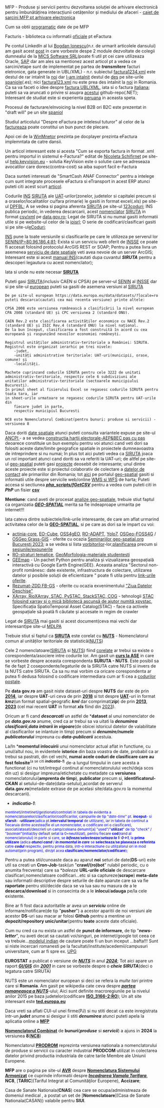 MFP - Produse și servicii pentru dezvoltarea soluției de arhivare electronică pentru îmbunătățirea interacțiunii cetățenilor și mediului de afaceri - [caiet de sarcini MFP pt arhivare electronica](https://mfinante.gov.ro/documents/35673/5542684/csac676660_12012022.pdf)

Cum sa obtii [programatic](https://rstforums.com/forum/topic/94371-cum-s%C4%83-ob%C8%9Bii-programatic-date-de-pe-mfinante/) date de pe MFP

Facturis - biblioteca cu informatii [oficiale](https://facturis-online.ro/e-factura/biblioteca-cu-informatii-oficiale-despre-formatul-xml-pentru-e-factura.html) pt eFactura

Pe contul LinkedIn al lui [Bogdan Ionescu](https://www.google.com/search?sca_esv=600253289&rlz=1C1JJTC_enRO1087RO1087&sxsrf=ACQVn09Ri6SbJeUDbhufpGF64syYGF8FTA:1705858760352&q=factura1234.xml&tbm=isch&source=lnms&sa=X&ved=2ahUKEwiQ-8mLg--DAxVWSfEDHcFuApkQ0pQJegQIDhAB&biw=1850&bih=875&dpr=1#imgrc=g7GxgzHF8CPy1M)(n.r. de urmarit articolele dansului) am gasit acest [post](https://www.linkedin.com/posts/bogdan-ionescu-657a785b_einvoice-efactura-anaf-activity-7126192250811789313-mjKp/?originalSubdomain=ro) in care vorbeste despe 2 module dezvoltate de colegii dumnealui de la  [MICS Software SRL](https://www.mics.ro/mcs/software)(poate fi util pt cei care utilizeaza Oracle, [SAP](https://e-factura-sap.ro/) dar am ales sa mentionez acest articol pt a vedea ce sarcini/etape sunt de implementat pe partea de ***transmitere*** facturi eletronice, gata generate in UBL/XML) - n.r. subiectul [factura1234.xml](https://www.agenciatributaria.es/static_files/AEAT/Contenidos_Comunes/La_Agencia_Tributaria/Modelos_y_formularios/Suministro_inmediato_informacion/FicherosSuministros/V_1_1/SII_Descripcion_ServicioWeb_v1.1.pdf) este destul de rar intalnit la [noi](https://www.fiscalitatea.ro/e-factura-2024-ghid-complet-23143/) dar [l-am intalnit](https://ecosio.com/en/blog/e-invoices-in-spain-facturae-and-faceb2b/) destul de [des](https://www.hispamer.es/factura-electronica-en-formato-ubl/16918) pe site-urile [spaniole](https://learn.microsoft.com/es-es/dynamics365/fin-ops-core/dev-itpro/analytics/er-quick-start3-customize-report)(.es); nici [factura123.xml](https://www.tdec.ro/ghid#4) nu este prea des intalnit la [noi](https://docplayer.ro/139202398-Metode-api-integrare-fgo-v-2-8-cuprins-istoric-versiuni-2-introducere-2-apelare-4-nomenclatoare-4-factura-4-emitere-4-print-6-s.html) in Romania. Ca sa va faceti o idee despre [factura UBL/XML](https://fliphtml5.com/mnzz/lxmw/basic/51-100), iata si o factura [italiana](https://tecnologiaacien.blogspot.com/2014/10/como-hacer-una-factura-electronica-iii.html); puteti sa va aruncati o privire si asupra [acestui](https://github.com/thejhorse/SUNAT-UBL-2.1-XML-Firmador/releases) github-repo(.NET);
Interesant de studiat este si experienta [peruana](https://www.contadoresyempresas.com.pe/principales-aspectos-de-la-xml-en-la-facturacion-electronica/) in aceasta speta.

Procesul de facturare/eInvoicing la nivel B2B ori B2C este prezentat in "draft will" pe un site [spaniol](https://www.invopop.com/blog/spain-draft-royal-decree-b2b-e-invoicing)

Studiul articolului "Despre eFactura pe intelesul tuturor" al celor de la [factureaza](https://blog.factureaza.ro/e-factura-este/) poate constitui un bun punct de plecare.

Apoi cei de la [WinMnetor](https://github.com/thejhorse/SUNAT-UBL-2.1-XML-Firmador/releases) prezinta pe docplayer prezinta eFactura implemntata de catre dansii.

Un articol interesant este si acesta "Cum se exporta factura in format .xml pentru importul in sistemul e-Factura?" editat de [Nicoleta Schifirnet](http://help.keyvision.eu/en/articles/6349012-cum-se-exporta-factura-in-format-xml-pentru-importul-in-sistemul-e-factura) pe site-ul [help.keyvision.eu](http://help.keyvision.eu) - solutia KeyVision este o solutie care se adreseaza avocatilor care doresc(contra-cost) sa aiba suport facil e-Factura

Daca sunteti interesati de "SmartCash ANAF Connector" pentru a intelege cum sunt integrate procesele eFactura si eTransport in acest ERP atunci puteti citi acest scurt [articol](https://www.magister.ro/implementarea-efactura-si-etransport-din-smartcash-rms-schimba-regulile-jocului-pentru-comercianti/).

Codurile [INS](https://insse.ro/cms/files/siruta/Metodologie.doc) [SIRUTA](https://siruta.nxm.ro/) ale [UAT](https://ro.wikipedia.org/wiki/SIRUTA)-urilor(zonelor, judetelor si capitalei precum si a oraselor/localitatilor cu/fara primarie) le gasiti in format excel(.xls) pe site-ul [DPFBL](http://www.dpfbl.mdrap.ro/cod_siruta_uat-uri.html); A se vedea si pagina aferenta [SIRUTA](https://insse.ro/cms/files/legislatie/Initiative%20legislative/2022/PSNA_2022_13.12.2021.pdf) pe site-ul [123coduri](https://www.123coduri.ro/cauta-in-baza-de-date-coduri-siruta.php?vcodg1=7); INS publica periodic, in vederea descarcarii,  acest [nomenclator](https://data.gov.ro/dataset/siruta-an-2023/resource/a43597c1-6af9-4ca9-adb7-0b5c7873d8fa) [SIRUTA](https://data.gov.ro/dataset/siruta-an-2023) in format [csv/xml](https://data.gov.ro/dataset/siruta-an-2023) pe [data.gov.ro](https://data.gov.ro/organization/institutul-national-de-statistica); Legat de SIRUTA si nu numai gasiti informatii utile si pe website-ul celor de la [ioisrl](https://ioisrl.ro/);
O serie de codificari/clasificari gasiti si pe site-ul[eCoduri](https://www.ecoduri.com/coduri-siruta.php);

[INS](https://data.gov.ro/dataset/siruta/resource/ed3f9ec6-8c12-4ba6-8688-74cadc69f14b) pune la toate versiunile si clasificarile pe care le utilizeza pe serverul lor [SENIN/IP=80.96.186.4:81](http://80.96.186.4:81/senin/classifications.htm?selectedClassification=&action=&classificationName=SIRUTA); Exista si un serviciu web oferit de [INSSE](https://webgis.insse.ro/servicii/rest/services/Operational/Localitati/MapServer/0) ce poate fi accesat folosind protocolul ArcGIS REST or SOAP;
Pentru a putea livra un asemenea [serviciu de date spatiale](https://lege5.ro/gratuit/geztmojwg4zdc/normele-tehnice-pentru-realizarea-seturilor-de-date-spatiale-aferente-planurilor-de-amenajare-a-teritoriului-judetean-din-15052023) veti avea nevoie de un server ArcGIS; Interesant este si acest [manual INS](https://insse.ro/cms/files/site_podca/actualizari/manual_preview%208.pdf)(cautati dupa cuvantul ***SIRUTA*** pentru a descoperi legautura cu acest nomenclator); 

Iata si unde nu este necesar [**SIRUTA**](https://smartcash.community/cum-sa-ma-pregatesc-pentru-e-factura-si-e-transport/)

Puteti gasi [SIRUTA](http://80.96.186.4:81/senin/classifications.htm?selectedClassification=&action=&classificationName=SIRUTA)(inclusiv CAEN si CPSA) pe server-ul [SENIN](http://80.96.186.4:81/senin/classifications.htm?selectedClassification=CPSA2008&action=structure) al [INSSE](https://bucuresti.insse.ro/produse-si-servicii/nomenclatoare-statistice/) dar si pe site-ul [european](https://data.europa.eu/data/datasets/?locale=ro) puteti sa gasiti de asemena versiuni al [SIRUTA](https://data.europa.eu/data/datasets/9f38f6fe-66a0-4e93-ae24-4272b91c9849?locale=es)

    De pe site-ul european https://data.europa.eu/data/datasets/?locale=ro puteti descarca(cautati cea mai recenta versiune) printe altele:
    
    CPSA 2008 este versiunea românească a clasificării la nivel european CPA 2008 (standard UE) și CPC versiunea 2 (standard ONU).
    
    CAEN Rev.2 este clasificarea activităților economice cu NACE Rev.2 (standard UE) și ISIC Rev.4 (standard ONU) la nivel național. 
    De la bun început, clasificarea a fost construită în acord cu cea europeană și raspunzând nevoilor economiei românești.
    
    Registrul unităților administrativ-teritoriale a României: SIRUTA.
    Registrul este organizat ierarhic pe trei nivele: 
        -judet, 
        -unități administrative teritoriale: UAT-uri(municipii, orase, comune) și 
        -localități.
    
    Machete cuprinzand codurile SIRUTA pentru cele 3222 de unitati administrativ-teritoriale, respectiv cele 6 subdiviziuni ale unitatilor administrativ-teritoriale (sectoarele municipiului Bucuresti). 
    In primul sheet al fisierului Excel se regasesc codurile SIRUTA pentru toata tara, iar 
    in sheet-urile urmatoare se regasesc codurile SIRUTA pentru UAT-urile din 
        fiecare judet in parte, 
        respectiv municipiul Bucuresti

    NC8 este Nomenclatorul Combinat(pentru bunuri: produse si servicii) - versiunea 8

Daca doriti [date spatiale](https://geo-spatial.org/proiecte/alegeri2019/part5.html) atunci puteti consulta variantele expuse pe site-ul [ANCPI ](https://geo-spatial.org/vechi/download/romania-seturi-vectoriale) - a se vedea [constructia hartii electorale-AEP&BEC pas cu pas](https://geo-spatial.org/proiecte/alegeri2019/part2.html) deoarece constituie un bun exemplu pentru voi atunci cand veti dori sa folositi aceste date/limite geografice spatiale in proiectele dumneavoastra de intreprindere si nu numai; In plus tot aici puteti vedea ca [SIRUTA](https://data.gov.ro/dataset/siruta) joaca un rol important atunci cand doriti sa va referiti la UAT-uri; de altfel pe site-ul [geo-spatial](https://geo-spatial.org/) puteti gasi [proiecte](https://geo-spatial.org/#despre) deosebit de interesante; unul dintre aceste proiecte este si proiectul colaborativ de colectare a [datelor de contact](https://docs.google.com/spreadsheets/d/1w-LlAOq8awziuYhuVH8d9H08FcdYNENw37rJk2Tmx3Q/edit?pli=1#gid=53477816) ale primariilor din Romania; tot [aici](https://github.com/geospatialorg) pe portalul [geo-spatial](https://geo-spatial.org/) gasiti si informatii utile despre servicile web/online [WMS si WFS](https://geo-spatial.org/vechi/download/seturi-date-geospatiale-locale) de harta; Puteti accesa si sectiunea [***php_scripts/fGetCSV***](https://github.com/stefanache/MFP-ANAF-RO/tree/main/php_scripts/fGetCSV) pentru a vedea cum puteti citi in ***PhP*** un fisier [**csv**](https://stefanache.github.io/MFP-ANAF-RO/php_scripts/fGetCSV/date_de_contact_localitati.csv)

**Mentiune**: cand aveti de procesat [analize geo-spatiale](https://mindthegraph.com/blog/ro/ce-este-analiza-geospatiala/),  trebuie stiut faptul ca  organizatia [***GEO-SPATIAL***](https://www.google.com/search?q=GEO-SPATIAL&lr=lang_ro&sca_esv=e91e320a5f7b7808&rlz=1C1JJTC_enRO1087RO1087&biw=1536&bih=762&tbs=lr%3Alang_1ro%2Cqdr%3Ay&sxsrf=ACQVn0-3ygUbPCx5r1-wkCWxfyZ8xJARXg%3A1713516077418&ei=LS4iZuCBGfatxc8PrpiA-Ak&udm=&ved=0ahUKEwigzPHo8M2FAxX2VvEDHS4MAJ8Q4dUDCBA&uact=5&oq=GEO-SPATIAL&gs_lp=Egxnd3Mtd2l6LXNlcnAiC0dFTy1TUEFUSUFMMgQQIxgnMgUQABiABDIIEAAYgAQYywEyCBAAGIAEGMsBMggQABiABBjLATIIEAAYgAQYywEyChAAGIAEGAoYywEyCBAAGIAEGMsBMggQABiABBjLATIIEAAYgAQYywFIphhQgQpY-xJwAXgAkAEAmAGCAaABjAiqAQMwLjm4AQPIAQD4AQGYAgmgAr0HwgILEAAYgAQYsAMYogTCAgsQABiwAxiiBBiJBcICCBAAGAgYDRgewgIGEAAYDRgewgIHEAAYgAQYDZgDAIgGAZAGA5IHAzEuOKAHoTE&sclient=gws-wiz-serp#ip=1) merita sa fie indeaproape urmarita pe internet!!!

Iata cateva dintre subiectele/link-urile interesante, de care am aflat urmarind activitatea celor de la [**GEO-SPATIAL**](https://geo-spatial.org/#evenimente), si pe care as dori sa le impart cu voi:

- [actinia-core](https://actinia-org.github.io/actinia-core/introduction/), [EO-Cube](https://eocube.ro/), [OSS4gEO](https://docs.google.com/presentation/d/1Bp0BQEMdAkYmiRKshIwZsTMGF0Mhfh4A_3GH8-KPNsg/edit#slide=id.g23c7e349b8b_0_1), [RO-ADAPT](http://193.26.129.161/despre-platforma.php), [Yolo7](https://pretalx.geo-spatial.org/media/seminar-bucuresti-2023/submissions/3WBGCQ/resources/Monitorizarea_impactului_traficului__6UqdoNr.pdf), [OSGeo-FOSS4G](https://foss4g.org/) / [OSGeo Grass-GIS](https://grass.osgeo.org/learn/) - oferite  cu ocazia [Seminariilor geo-spatial.org București 2023](https://www.youtube.com/watch?v=U41RDbsEx5o&t=1097s&ab_channel=TheGeospatial); a se vedea si lista [vorbitorilor](https://pretalx.geo-spatial.org/seminar-bucuresti-2023/speaker/)-lor,[planificarea](https://pretalx.geo-spatial.org/seminar-bucuresti-2023/schedule/) precum si [sesiunile/expunerile](https://pretalx.geo-spatial.org/seminar-bucuresti-2023/talk/)
- [RO-straturi tematice](https://www.geomorphologyonline.com/ro/), [GeoMorfologia-materiale studentesti](https://www.geomorphologyonline.com/taxonomy/term/64)
- [GEEmap](https://github.com/gee-community/geemap/tree/master/examples) - Un pachet Python pentru analiza și vizualizarea geospațială interactivă cu Google Earth Engine(GEE).
Aceasta analiza "Sectorul non-profit românesc: date existente, infrastructura de colectare, utilizarea datelor și posibile soluții de eficientizare " poate fi utila pentru [link-urile oferite](https://rafonline.org/wp-content/uploads/2023/01/Raport-infrastructuradate-sector-ONG_FDSC-2021-compressed.pdf).
- [Rezumat-ZDD](https://data.gov.ro/blog/rezumatul-intalnirii-publice-ziua-datelor-deschise-deschiderea-datelor-geospatiale),[FB-GS](https://www.facebook.com/geospatialorg/?locale=ro_RO) - oferite cu ocazia exvenimentului ["Ziua Datelor Deschise"](https://data.gov.ro/blog/ziua-datelor-deschise-deschiderea-datelor-geospatiale?fbclid=IwZXh0bgNhZW0CMTAAAR1E17DxFYXrXOWATJCTz1cklXtyPwhVN63T3JcsbpauddpbdoRNEL0rQag_aem_ASUvO4nOJOV_LXxujOi58DXTH6jW4unWrOPbVouYlmCtl11qYnezs8Pcg5K--bXNaA9c23fjm8qU9qJ6FVb_mYE5)
- [XArray, RioXArray, STAC, PySTAC, StackSTAC, COG](https://www.google.com/search?q=XArray%2C+RioXArray%2C+STAC%2C+PySTAC%2C+StackSTAC%2C+COG&rlz=1C1JJTC_enRO1087RO1087&oq=XArray%2C+RioXArray%2C+STAC%2C+PySTAC%2C+StackSTAC%2C+COG&gs_lcrp=EgZjaHJvbWUyBggAEEUYOdIBCDE3MDhqMGo3qAIAsAIA&sourceid=chrome&ie=UTF-8) - tehnologii [STAC folosind xarray și o mică bibliotecă ascunsă de ajutor numită xpystac](https://pystac.readthedocs.io/en/latest/tutorials/how-to-read-data-from-stac.html),
Specificația SpatioTemporal Asset Catalog(STAC) - face ca activele geospațiale să poată fi căutate și accesate in regim de crawler

Legat de [SIRUTA](https://insse.ro/cms/sites/default/files/field/publicatii/tendinte_sociale_2.pdf) mai gasiti si acest document(ceva mai vechi dar interesant)pe site-ul [MDLPA](https://www.mdlpa.ro/uploads/articole/attachments/64d0a28762583720581068.pdf)

Trebuie stiut si faptul ca [**SIRUTA**](https://www.savastan.ro/noutati.htm) este corelat cu [**NUTS**](https://www.europarl.europa.eu/factsheets/ro/sheet/99/nomenclatorul-comun-al-unitatilor-teritoriale-de-statistica-nuts-) - Nomenclatorul comun al unităților teritoriale de statistică([NUTS](https://data.europa.eu/data/datasets/?locale=ro&query=NUTS&page=1))

Cele 2 nomenclatoare([SIRUTA](https://insse.ro/cms/files/siruta/Metodologie.doc) si [NUTS](/https://www.mdlpa.ro/uploads/articole/attachments/64d0a28762583720581068.pdf)) fiind [corelate](https://www.europarl.europa.eu/factsheets/ro/sheet/99/nomenclatorul-comun-al-unitatilor-teritoriale-de-statistica-nuts-) ar trebui sa existe o corespondenta/asociere intre codurile lor. Am gasit un [**curs la ASE**](https://www.academia.edu/10165877/Demografie_Curs_9) in care se vorbeste despre aceasta corespondenta **SURUTA - NUTS**. Este posibil sa fie de fapt 2 cosepondente/legaturile de la SIRUTA catre NUTS si invers de la NUTS catre SIRUTA. Ca sa nu mai vorbim ca oricare corespondenta ar putea fi dedusa folosind o codificare intermediara cum ar fi cea a [codurilor postale](https://data.gov.ro/dataset/coduri-postale-romania). 

Pe **data gov.ro** am gasit niste dataset-uri despre **NUTS** dar este de prin [**2014**](https://data.gov.ro/de/organization/69b42836-06e6-4977-82a9-46e8188b3807?tags=NUTS&page%253D1=&res_format=kmz&_tags_limit=0), iar despre **UAT**-uri ceva de prin [**2018**](https://data.gov.ro/dataset?tags=limite+unitati+administrative&res_format=xls) si tot despre [**UAT**](https://data.gov.ro/dataset?res_format=kmz&_res_format_limit=0)-uri in format ***kmz***(un format spatial-geografic ***kml*** dar comprimat(***zip***) de prin [**2013**](https://data.gov.ro/dataset/unitati-administrativ-teritoriale), [**2023**](https://data.gov.ro/dataset?res_format=kmz&_res_format_limit=0) (cel mai recent **UAT** in format ***xls*** fiind din [2023](https://data.gov.ro/dataset?tags=unitati+administrativ+teritoriale)). 

Oricum ar fi cand ***descarcati*** un astfel de ***dataset** al unui nomenclator de pe ***data.gov.ro*** anume, cred ca ar trebui sa va uitati la ***denumirea clasificarii***,***data intrarii in vigoare***(de obicei istoricul datelor de valabilitate al clasificarilor se inlantuie in timp) precum si ***denumire/numele publicatorului*** impreuna cu ***data-publicarii*** acestuia. 

La/In ***momentul inlocuirii** unui nomenclator actual aflat in functiune,   cu unul/altul nou, in evidentele **istorice** din baza voastra de date,  probabil ca ar trebui sa pastrati, din cel vechi, **numai acele coduri de clasificare care au fost folosite**<sup>(a se citi ***indicatia-1***)</sup> de-a lungul timpului in care acesta a functionat (ci nu tot/intregul continut al nomenclatorulului vechi/deja scos din uz) si desigur impreuna/etichetate cu metadate ca **versiunea** nomenclatorului(**amprenta de timp**), **publicator** precum si, **identificatorul-CKAN** al setului-de-date(data-setului),acordat de serverul **data.gov.ro**(metadate extrase de pe acelasi site/data.gov.ro la momentul descarcarii).

- ***indicatia-1***: 

<sup style="color:blue;">mentineti/intretineti/gestionati/controlati in tabela de evidenta a nomenclatoarelor/clasificarilor/codificarilor,
campurile de tip "*date-time*" pt. **inceput**- si **sfarsit**- -**utilizare**(adica pt.**intervalul temporal** de utilizare), iar in tabela 
de continut a fiecaruia dintre acestea(fie el un nomenclator, o codificare ori o clasificare), asociati/atasati/descrieti un camp/coloana 
denumit[a] "used"/"**utilizat**" de tip "*check*" / "*boolean*"(initial/by default setat la 0=neutilizat), pentru fiecare **cod**(rand al nomenclatorului) in parte si care,
se ***bifeaza***/***selecteaza***/***setaza la 1: 0->1***, la **prima utilizare**
(adica ***atunci cand*** / ***in momentul in care***  se  **selecteaza**/**se plaseaza o referinta**  catre ***codul*** respectiv, pentru prima data, intr-o interactiune cu utilizatorul ori in mod automat(prin program), 
din/pt acea **clasificare/nomenclator/codificare**);</sup>

Pentru a putea stii/cunoaste daca au aparut **noi** seturi de date(**DS**-uri) este util sa creati un **Cron-Job**-task(un "**crawl/(ro)bot**" rulabil periodic, cu o anumita frecventa) care sa **baleeze* **URL-urile oficiale** de descarcare clasificari,nomenclatoare codificari...etc si sa captureze(**scrape**) **meta-date** sau informatii descriptive despre seturile de date aparute care sa va fie **raportate** pentru stii/decide daca se va lua sau nu masura de a le **descarca/download** si in consecinta de a le **inlocui**/**adauga** pe/la cele existente.

Bine ar fi fost daca autoritatile ar avea un ***serviciu*** online de informare/notificare(de tip "**pusher**") a acestor aparitii de noi versiuni ale acestor **DS**-uri sau macar ar folosi **Github** pentru a mentine un **depozit/repository unic/unitar**(pentru **toate** aceste date oficiale). 

Cum nu cred ca nu exista un astfel de **punct de informare**, de tip "***news-letter***", nu aveti decat sa cautati voi/singuri, pe internet/google tot ceea ce va trebuie...[modelul indian](https://gist.github.com/sainathadapa/72a2412f512dde220307b1f907dc62f6) de cautare  poate fi un bun inceput ...bafta!!!
Sunt si niste incercari romanesti pe la facultati/institute/acedemii/campusuri universitare, cum ar fi spre ex. [UPG](https://sites.google.com/upg-ploiesti.ro/resurse-se/alte-resurse/surse-de-date)

**EUROSTAT** a publicat o versiune de [***NUTS***](https://en.wikipedia.org/wiki/Nomenclature_of_Territorial_Units_for_Statistics) in anul [***2024***](https://ec.europa.eu/eurostat/web/nuts/overview); Tot aici apare un raport [***GI/GIS***](https://ec.europa.eu/eurostat/web/main/search/-/search/estatsearchportlet_WAR_estatsearchportlet_INSTANCE_bHVzuvn1SZ8J?text=SIRUTA) din [***2001***](https://ec.europa.eu/eurostat/documents/3888793/5813309/KS-AN-01-019-EN.PDF.pdf/1af7d8e2-54a5-42c5-ba07-e7b2b323eecf?t=1414778786000) in care se vorbeste despre o ***cheie SIRUTA***(deci o legatura catre SIRUTA)

NUTS este un nomenclator european si deci se refera la *multe tari* printre care si **Romania**. Am gasit pe wikipedia cate ceva despre [***partea romaneasca a NUTS***](https://ro.wikipedia.org/wiki/Nomenclatura_unit%C4%83%C8%9Bilor_teritoriale_pentru_statistic%C4%83_din_Rom%C3%A2nia)-ului; Aici sunt definite macroregiunile pe la nivelul anilor 2015 pe baza judetelor(codificare [**ISO_3166-2:RO**](https://ro.wikipedia.org/wiki/ISO_3166-2:RO)); Un alt site interesant este [**ted.europa.eu**](https://ted.europa.eu/en/search/result?FT=Romania&search-scope=ACTIVE&scope=ACTIVE&onlyLatestVersions=false&sortColumn=publication-number&sortOrder=DESC&page=2&simpleSearchRef=true)

Daca vreti sa aflati CUI-ul unei firme(PJ) si nu stiti decat ca este inregistrata intr-un ***judet*** anume si desigur ii stiti ***denumirea*** atunci puteti apela la aplicatia online a [**MFP**](https://mfinante.gov.ro/info-pj-selectie-nume-si-judet)

[**Nomenclatorul Combinat**](https://data.europa.eu/data/datasets/?locale=ro&dataScope=countryData&country=countryData&query=NC8&page=1) de **bunuri**(***produse*** si ***servicii***) a ajuns in **2024** la versiunea **8**([**NC8**](https://nc8.nxm.ro/))

Nomenclatorul [**PRODROM**](https://prodrom.nxm.ro/) reprezinta versiunea nationala a nomenclatorului de produse si servicii cu caracter industrial **PRODCOM** utilizat in colectarea datelor privind productia industriala de catre tarile Membre ale Uniunii Europene.

**MFP** are o pagina pe site-ul [**AVR**](https://www.customs.ro/) despre [**Nomenclatura Sistemului Armonizat**](https://www.customs.ro/agenti-economici/incadrare-tarifara) ce cuprinde informatii despre [***Incadrarea Vamala Tarifara***](https://www.customs.ro/agenti-economici/incadrare-tarifara), **NC8**, [**TARIC**](Tariful Integrat al Comunităţilor Europene), **Accizare**;

Casa de Sanate Nationala(**CNAS**) cea care se ocupa/administreaza de domeniul medical , a postat un set de [**Nomenclatoare**](Casa de Sanate Nationala(CASAN)) valabile pentru **SIUI**.



 
